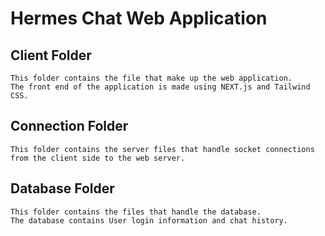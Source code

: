 # Hermes Chat Web Application

## Client Folder
    This folder contains the file that make up the web application.
    The front end of the application is made using NEXT.js and Tailwind CSS.


## Connection Folder
    This folder contains the server files that handle socket connections from the client side to the web server.


## Database Folder 
    This folder contains the files that handle the database.
    The database contains User login information and chat history.
    